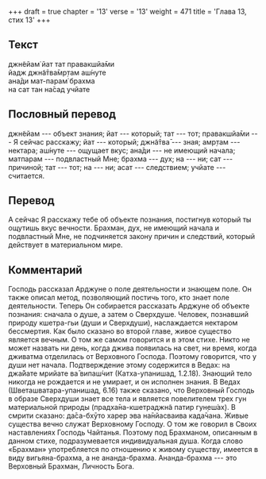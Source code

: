 +++
draft = true
chapter = '13'
verse = '13'
weight = 471
title = 'Глава 13, стих 13'
+++
## Текст

джн̃ейам̇ йат тат правакшйа̄ми  
йадж джн̃а̄тва̄мр̣там аш́нуте  
ана̄ди мат-парам̇ брахма  
на сат тан на̄сад учйате

## Пословный перевод

джн̃ейам --- объект знания; йат --- который; тат --- тот; правакшйа̄ми ---
Я сейчас расскажу; йат --- который; джн̃а̄тва̄ --- зная; амр̣там ---
нектара; аш́нуте --- ощущает вкус; ана̄ди --- не имеющий начала; матпарам
--- подвластный Мне; брахма --- дух; на --- ни; сат --- причиной; тат
--- тот; на --- ни; асат --- следствием; учйате --- считается.

## Перевод

А сейчас Я расскажу тебе об объекте познания, постигнув который ты
ощутишь вкус вечности. Брахман, дух, не имеющий начала и подвластный
Мне, не подчиняется закону причин и следствий, который действует в
материальном мире.

## Комментарий

Господь рассказал Арджуне о поле деятельности и знающем поле. Он также
описал метод, позволяющий постичь того, кто знает поле деятельности.
Теперь Он собирается рассказать Арджуне об объекте познания: сначала о
душе, а затем о Сверхдуше. Человек, познавший природу кшетра-гьи (души и
Сверхдуши), наслаждается нектаром бессмертия. Как было сказано во второй
главе, живое существо является вечным. О том же самом говорится и в этом
стихе. Никто не может назвать ни день, когда джива появилась на свет, ни
время, когда дживатма отделилась от Верховного Господа. Поэтому
говорится, что у души нет начала. Подтверждение этому содержится в
Ведах: на джа̄йате мрийате ва̄ випаш́чит (Катха-упанишад, 1.2.18). Знающий
тело никогда не рождается и не умирает, и он исполнен знания. В Ведах
(Шветашватара-упанишад, 6.16) также сказано, что Верховный Господь в
образе Сверхдуши знает все тела и является повелителем трех гун
материальной природы (прадха̄на-кшетраджн̃а патир гун̣еш́ах̣). В смрити
сказано: да̄са-бхӯто харер эва на̄нйасваива када̄чана. Живые существа вечно
служат Верховному Господу. О том же говорил в Своих наставлениях Господь
Чайтанья. Поэтому под Брахманом, описанным в данном стихе,
подразумевается индивидуальная душа. Когда слово «Брахман» употребляется
по отношению к живому существу, имеется в виду вигьяна-брахма, а не
ананда-брахма. Ананда-брахма --- это Верховный Брахман, Личность Бога.
